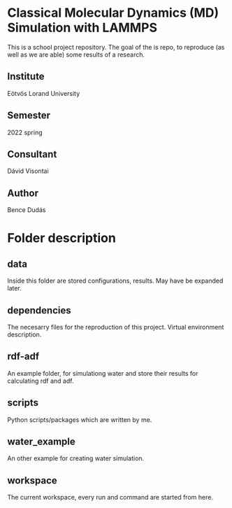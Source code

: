 # Classical Molecular Dynamics (MD) Simulation with LAMMPS
This is a school project repository. The goal of the is repo, to reproduce (as well as we are able) some results of a research.  


## Institute
Eötvös Lorand University

## Semester
2022 spring

## Consultant
Dávid Visontai

## Author
Bence Dudás

# Folder description
## data
Inside this folder are stored configurations, results. May have be expanded later. 
## dependencies
The necesarry files for the reproduction of this project. Virtual environment description.
## rdf-adf
An example folder, for simulationg water and store their results for calculating rdf and adf.
## scripts
Python scripts/packages which are written by me.
## water_example
An other example for creating water simulation.
## workspace
The current workspace, every run and command are started from here.
